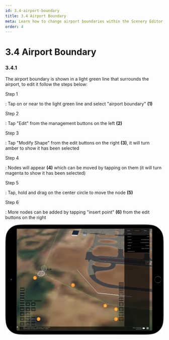 ```yaml
---
id: 3.4-airport-boundary
title: 3.4 Airport Boundary
meta: Learn how to change airport boundaries within the Scenery Editor of Infinite Flight.
order: 4
---
```




# 3.4 Airport Boundary



### 3.4.1

The airport boundary is shown in a light green line that surrounds the airport, to edit it follow the steps below:



Step 1

: Tap on or near to the light green line and select "airport boundary" **(1)**



Step 2

: Tap "Edit" from the management buttons on the left **(2)**



Step 3

: Tap "Modify Shape" from the edit buttons on the right **(3)**, it will turn amber to show it has been selected



Step 4

: Nodes will appear **(4)** which can be moved by tapping on them (it will turn magenta to show it has been selected)



Step 5

: Tap, hold and drag on the center circle to move the node **(5)**



Step 6

: More nodes can be added by tapping "insert point" **(6)** from the edit buttons on the right



![Image 3.4.1.1 - Airport Boundary](_images/manual/frames/3.4.1.1.png)
